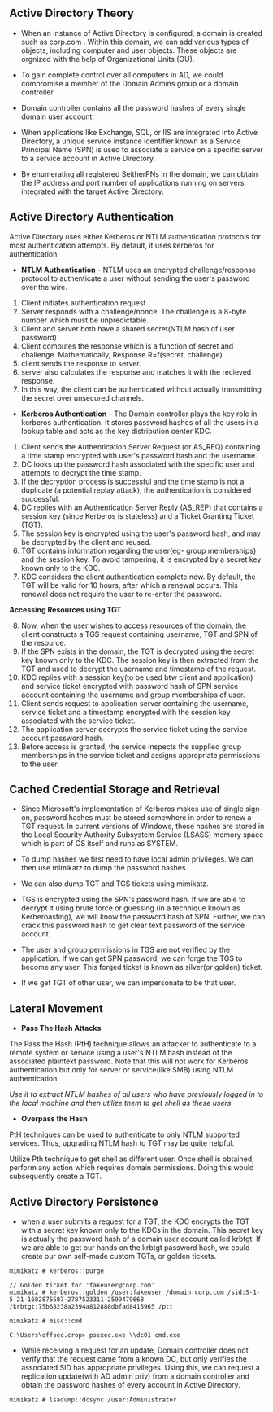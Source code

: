## Active Directory Theory

* When an instance of Active Directory is configured, a domain is created such as corp.com . Within this domain, we can add various types of objects, including computer and user objects. These objects are orgnized with the help of Organizational Units (OU).

* To gain complete control over all computers in AD, we could compromise a member of the Domain Admins group or a domain controller.

* Domain controller contains all the password hashes of every single domain user account.

* When applications like Exchange, SQL, or IIS are integrated into Active Directory, a unique service instance identifier known as a Service Principal Name (SPN) is used to associate a service on a specific server to a service account in Active Directory.

* By enumerating all registered SeitherPNs in the domain, we can obtain the IP address and port number of applications running on servers integrated with the target Active Directory.

## Active Directory Authentication

Active Directory uses either Kerberos or NTLM authentication protocols for most authentication attempts. By default, it uses kerberos for authentication.


* __NTLM Authentication__ - NTLM uses an encrypted challenge/response protocol to authenticate a user without sending the user's password over the wire.


1. Client initiates authentication request
2. Server responds with a challenge/nonce. The challenge is a 8-byte number which must be unpredictable.
3. Client and server both have a shared secret(NTLM hash of user password).
4. Client computes the response which is a function of secret and challenge. Mathematically, Response R=f(secret, challenge)
5. client sends the response to server.
6. server also calculates the response and matches it with the recieved response.
7. In this way, the client can be authenticated without actually transmitting the secret over unsecured channels.


* __Kerberos Authentication__ -  The Domain controller plays the key role in kerberos authentication. It stores password hashes of all the users in a lookup table and acts as the key distribution center KDC.


1. Client sends the Authentication Server Request (or AS_REQ) containing a time stamp encrypted with user's password hash and the username. 
2. DC looks up the password hash associated with
the specific user and attempts to decrypt the time stamp.
3. If the decryption process is successful
and the time stamp is not a duplicate (a potential replay attack), the authentication is considered
successful.
4. DC replies with an Authentication Server Reply (AS_REP) that contains a session key (since Kerberos is stateless) and a Ticket Granting Ticket (TGT).
5. The session key is encrypted using the user's password hash, and may be decrypted by the client and reused.
6. TGT contains information regarding the user(eg- group memberships) and the session key. To avoid tampering, it is encrypted by a secret key known only to the KDC.
7. KDC considers the client authentication complete now. By default, the TGT will be valid for 10 hours, after which a renewal occurs. This renewal does not require the user to re-enter the password.


__Accessing Resources using TGT__

8. Now, when the user wishes to access resources of the domain, the client constructs a TGS request containing username, TGT and SPN of the resource.
9. If the SPN exists in the domain, the TGT is decrypted using the secret key known only to the KDC. The session key is then extracted from the TGT and used to decrypt the username and timestamp of the request.
10. KDC replies with a session key(to be used btw client and application) and service ticket encrypted with password hash of SPN service account containing the username and group memberships of user.
11. Client sends request to application server containing the username, service ticket and a timestamp encrypted with the session key associated with the service ticket.
12. The application server decrypts the service ticket using the service account password hash.
13. Before access is granted, the service inspects the supplied group memberships in the service ticket and assigns appropriate permissions to the user.



## Cached Credential Storage and Retrieval

* Since Microsoft's implementation of Kerberos makes use of single sign-on, password hashes must be stored somewhere in order to renew a TGT request. In current versions of Windows, these hashes are stored in the Local Security Authority Subsystem Service (LSASS) memory space which is part of OS itself and runs as SYSTEM.

* To dump hashes we first need to have local admin privileges. We can then use mimikatz to dump the password hashes.

* We can also dump TGT and TGS tickets using mimikatz.

* TGS is encrypted using the SPN's password hash. If we are able to decrypt it using brute force or guessing (in a technique known as Kerberoasting), we will know the password hash of SPN. Further, we can crack this password hash to get clear text password of the service account.

* The user and group permissions in TGS are not verified by the application. If we can get SPN password, we can forge the TGS to become any user. This forged ticket is known as silver(or golden) ticket.

* If we get TGT of other user, we can impersonate to be that user.


## Lateral Movement

* __Pass The Hash Attacks__ 

The Pass the Hash (PtH) technique allows an attacker to authenticate to a remote system or service using a user's NTLM hash instead of the associated plaintext password. Note that this will not work for Kerberos authentication but only for server or service(like SMB) using NTLM authentication.

_Use it to extract NTLM hashes of all users who have previously logged in to the local machine and then utilize them to get shell as these users._

* __Overpass the Hash__

PtH techniques can be used to authenticate to only NTLM supported services. Thus, upgrading NTLM hash to TGT may be quite helpful.

Utilize Pth technique to get shell as different user. Once shell is obtained, perform any action which requires domain permissions. Doing this would subsequently create a TGT.

## Active Directory Persistence

* when a user submits a request for a TGT, the KDC encrypts the TGT with a secret key known only to the KDCs in the domain. This secret key is actually the password hash of a domain user account called krbtgt. If we are able to get our hands on the krbtgt password hash, we could create our own self-made custom TGTs, or golden tickets.

```
mimikatz # kerberos::purge

// Golden ticket for 'fakeuser@corp.com'
mimikatz # kerberos::golden /user:fakeuser /domain:corp.com /sid:S-1-5-21-1682875587-2787523311-2599479668 /krbtgt:75b68238a2394a812888dbfad8415965 /ptt

mimikatz # misc::cmd

C:\Users\offsec.crop> psexec.exe \\dc01 cmd.exe
```

* While receiving a request for an update, Domain controller does not verify that the request came from a known DC, but only verifies the associated SID has appropriate privileges. Using this, we can request a replication update(with AD admin priv) from a domain controller and obtain the password hashes of every account in Active Directory.

```
mimikatz # lsadump::dcsync /user:Administrator
```
